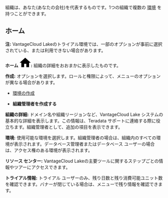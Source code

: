 組織は、あなた(あなたの会社)を代表するものです。1つの組織で複数の [環境](sbt1640280496980.md) を持つことができます。

ホーム
------

**注:** VantageCloud Lakeのトライアル環境では、一部のオプションが事前に選択されている、または利用できない場合があります。

**ホーム** ![House icon.](Images/cxp1588894410855.svg)**:** 組織の詳細をおおまかに表示したものです。

**作成:** オプションを選択します。ロールと権限によって、メニューのオプションが異なる場合があります。

-   [環境の作成](qiv1640281527006.md)

-   **組織管理者を作成する**

**組織の詳細:** ドメイン名や組織リージョンなど、VantageCloud Lake システムの基本的な詳細を表示します。この情報は、Teradata サポートに連絡する際に役立ちます。組織管理者として、追加の項目を表示できます。

**環境:** 使用可能な環境を選択します。組織管理者の場合は、組織内のすべての環境が表示されます。データベース管理者またはデータベース ユーザーの場合は、アクセス権のある環境が表示されます。

**リソース センター:** VantageCloud Lakeの主要ツールに関するステップごとの情報やツアーにアクセスできます。

**トライアル情報:** トライアル ユーザーのみ、残り日数と残り消費可能ユニット数を確認できます。バナーが閉じている場合は、メニューで残り情報を確認できます。
